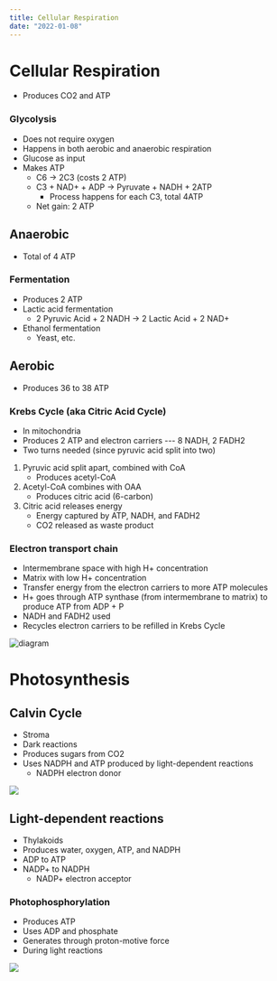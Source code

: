 ```yaml
---
title: Cellular Respiration
date: "2022-01-08"
---
```



# Cellular Respiration

* Produces CO2 and ATP

### Glycolysis

* Does not require oxygen
* Happens in both aerobic and anaerobic respiration
* Glucose as input
* Makes ATP
    * C6 -> 2C3 (costs 2 ATP)
    * C3 + NAD+ + ADP -> Pyruvate + NADH + 2ATP
        * Process happens for each C3, total 4ATP
    * Net gain: 2 ATP


## Anaerobic

* Total of 4 ATP

### Fermentation

* Produces 2 ATP
* Lactic acid fermentation
    * 2 Pyruvic Acid + 2 NADH -> 2 Lactic Acid + 2 NAD+
* Ethanol fermentation
    * Yeast, etc.
    
## Aerobic

* Produces 36 to 38 ATP

### Krebs Cycle (aka Citric Acid Cycle)

* In mitochondria
* Produces 2 ATP and electron carriers --- 8 NADH, 2 FADH2
* Two turns needed (since pyruvic acid split into two)

1. Pyruvic acid split apart, combined with CoA
    * Produces acetyl-CoA
2. Acetyl-CoA combines with OAA
    * Produces citric acid (6-carbon)
3. Citric acid releases energy
    * Energy captured by ATP, NADH, and FADH2
    * CO2 released as waste product

### Electron transport chain

* Intermembrane space with high H+ concentration
* Matrix with low H+ concentration
* Transfer energy from the electron carriers to more ATP molecules
* H+ goes through ATP synthase (from intermembrane to matrix) to produce ATP
  from ADP + P
* NADH and FADH2 used
* Recycles electron carriers to be refilled in Krebs Cycle

![diagram](https://cdn.inst-fs-iad-prod.inscloudgate.net/1081f81c-a8d1-43bc-8e28-41b78ccb691f/ETC-1-1.jpg?token=eyJhbGciOiJIUzUxMiIsInR5cCI6IkpXVCIsImtpZCI6ImNkbiJ9.eyJyZXNvdXJjZSI6Ii8xMDgxZjgxYy1hOGQxLTQzYmMtOGUyOC00MWI3OGNjYjY5MWYvRVRDLTEtMS5qcGciLCJ0ZW5hbnQiOiJjYW52YXMiLCJ1c2VyX2lkIjoiMTc5MDEwMDAwMDAwMDc2MzgyIiwiaWF0IjoxNjM1MTcxMDg0LCJleHAiOjE2MzUyNTc0ODR9.oK9JsSFxFiOe2Hd5kVVYds0O139ZVJAZUGTx-_JDDjokISrZej-H-fntL3g89WsMm-dTEFA51qh3ZoJZNTuyDg&download=1&content_type=image%2Fjpeg)


# Photosynthesis

## Calvin Cycle

* Stroma
* Dark reactions
* Produces sugars from CO2
* Uses NADPH and ATP produced by light-dependent reactions
    - NADPH electron donor

![](https://firebasestorage.googleapis.com/v0/b/fiveable-92889.appspot.com/o/images%2F512px-Calvin_cycle_background.png?alt=media&token=85a1dfd3-a67e-44b0-b34e-cd63253350f8)

## Light-dependent reactions

* Thylakoids
* Produces water, oxygen, ATP, and NADPH
* ADP to ATP
* NADP+ to NADPH
    - NADP+ electron acceptor

### Photophosphorylation

* Produces ATP
* Uses ADP and phosphate
* Generates through proton-motive force
* During light reactions

![](https://firebasestorage.googleapis.com/v0/b/fiveable-92889.appspot.com/o/images%2F-G1wO4WyejX8g.gif?alt=media&token=a4e5e973-6ff5-4d6c-b3ea-253c56f1d556)
